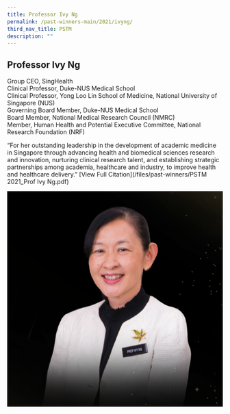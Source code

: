 ```yaml
---
title: Professor Ivy Ng
permalink: /past-winners-main/2021/ivyng/
third_nav_title: PSTM
description: ""
---
```




## Professor Ivy Ng
Group CEO, SingHealth  
Clinical Professor, Duke-NUS Medical School  
Clinical Professor, Yong Loo Lin School of Medicine, National University of Singapore (NUS)  
Governing Board Member, Duke-NUS Medical School  
Board Member, National Medical Research Council (NMRC)  
Member, Human Health and Potential Executive Committee, National Research Foundation (NRF)  
  

  

“For her outstanding leadership in the development of academic medicine in Singapore through advancing health and biomedical sciences research and innovation, nurturing clinical research talent, and establishing strategic partnerships among academia, healthcare and industry, to improve health and healthcare delivery.”
[View Full Citation](/files/past-winners/PSTM 2021_Prof Ivy Ng.pdf)

![Professor Ivy Ng](/images/Past%20Winners/2021/Ivy%20Ng.png)
